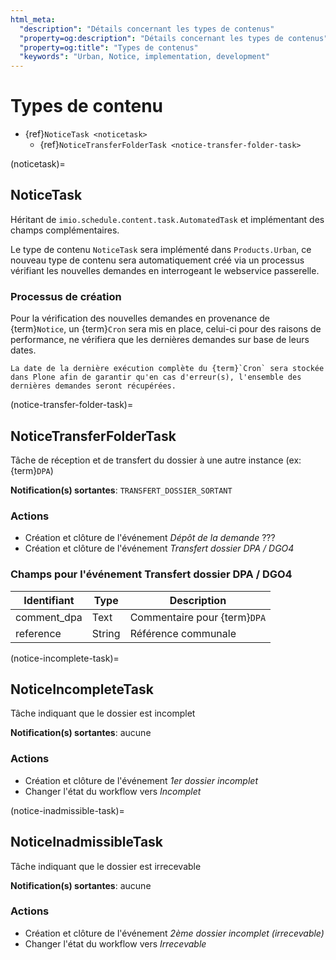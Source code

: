 ```yaml
---
html_meta:
  "description": "Détails concernant les types de contenus"
  "property=og:description": "Détails concernant les types de contenus"
  "property=og:title": "Types de contenus"
  "keywords": "Urban, Notice, implementation, development"
---
```


# Types de contenu

- {ref}`NoticeTask <noticetask>`
  - {ref}`NoticeTransferFolderTask <notice-transfer-folder-task>`

(noticetask)=
## NoticeTask

Héritant de `imio.schedule.content.task.AutomatedTask` et implémentant des champs complémentaires.

Le type de contenu `NoticeTask` sera implémenté dans `Products.Urban`, ce nouveau type de contenu sera automatiquement créé via un processus vérifiant les nouvelles demandes en interrogeant le webservice passerelle.

### Processus de création

Pour la vérification des nouvelles demandes en provenance de {term}`Notice`, un {term}`Cron` sera mis en place, celui-ci pour des raisons de performance, ne vérifiera que les dernières demandes sur base de leurs dates.

```{note}
La date de la dernière exécution complète du {term}`Cron` sera stockée dans Plone afin de garantir qu'en cas d'erreur(s), l'ensemble des dernières demandes seront récupérées.
```

(notice-transfer-folder-task)=
## NoticeTransferFolderTask

Tâche de réception et de transfert du dossier à une autre instance (ex: {term}`DPA`)

**Notification(s) sortantes**: `TRANSFERT_DOSSIER_SORTANT`

### Actions

- Création et clôture de l'événement *Dépôt de la demande* ???
- Création et clôture de l'événement *Transfert dossier DPA / DGO4*

### Champs pour l'événement Transfert dossier DPA / DGO4

| Identifiant | Type | Description |
| ----------- | ---- | ----------- |
| comment_dpa | Text | Commentaire pour {term}`DPA` |
| reference | String | Référence communale |


(notice-incomplete-task)=
## NoticeIncompleteTask

Tâche indiquant que le dossier est incomplet

**Notification(s) sortantes**: aucune

### Actions

- Création et clôture de l'événement *1er dossier incomplet*
- Changer l'état du workflow vers *Incomplet*


(notice-inadmissible-task)=
## NoticeInadmissibleTask

Tâche indiquant que le dossier est irrecevable

**Notification(s) sortantes**: aucune

### Actions

- Création et clôture de l'événement *2ème dossier incomplet (irrecevable)*
- Changer l'état du workflow vers *Irrecevable*